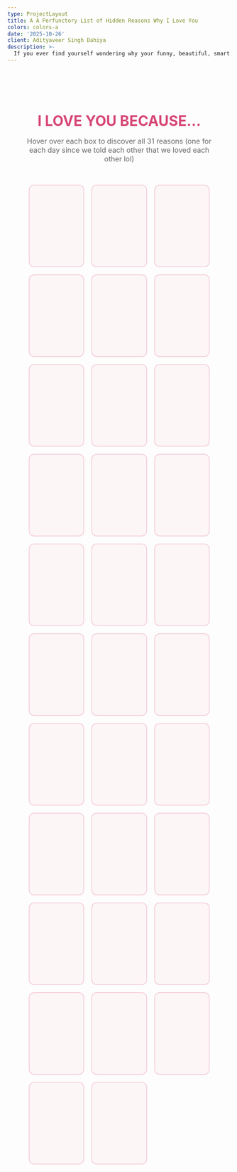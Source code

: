 ```yaml
---
type: ProjectLayout
title: A A Perfunctory List of Hidden Reasons Why I Love You
colors: colors-a
date: '2025-10-26'
client: Adityaveer Singh Dahiya
description: >-
  If you ever find yourself wondering why your funny, beautiful, smart girlfriend loves you so much (a very valid question, by the way), here's 31 reasons why. Hover to find them all!
---
```


<section id="love-reasons">
  <h2>I LOVE YOU BECAUSE...</h2>
  <p class="subtitle">Hover over each box to discover all 31 reasons (one for each day since we told each other that we loved each other lol)</p>
  
  <div class="grid-container">
    <div class="reason-box">you are very kind</div>
    <div class="reason-box">of your hair</div>
    <div class="reason-box">you light up every room</div>
    <div class="reason-box">you could pull off a goatee</div>
    <div class="reason-box">you wear your shirt tucked out</div>
    <div class="reason-box">you're brave and thoughtful</div>
    <div class="reason-box">you have a great pair of biceps and shoulders</div>
    <div class="reason-box">you smell great</div>
    <div class="reason-box">you have an early 2000s professor vibe</div>
    <div class="reason-box">you have a sitcom humour</div>
    <div class="reason-box">you say 'listen' a lot</div>
    <div class="reason-box">you're curious</div>
    <div class="reason-box">you were chill with me bleeding to death in your house</div>
    <div class="reason-box">you sing 'Creep' well</div>
    <div class="reason-box">you're patient with me</div>
    <div class="reason-box">you care about your hair a lot</div>
    <div class="reason-box">you look cute wrapped up in a towel</div>
    <div class="reason-box">you have a lot of cheese in your repository</div>
    <div class="reason-box">you dress really well for a boy</div>
    <div class="reason-box">you did not like Tanishq Tuteja</div>
    <div class="reason-box">your armpit has an interesting stench</div>
    <div class="reason-box">Anju Dahiya is a GOAT</div>
    <div class="reason-box">your feet look really nice and funny</div>
    <div class="reason-box">AWHO sujjan vihar lowkey rules</div>
    <div class="reason-box">you're the most beautiful person I have ever laid eyes on</div>
    <div class="reason-box">you have Nepali eyes</div>
    <div class="reason-box">you have a very cute Hindi accent</div>
    <div class="reason-box">you are funny when you're high</div>
    <div class="reason-box">you're my boyfriend</div>
    <div class="reason-box">you have a list of the meds I need :)</div>
    <div class="reason-box">you care about me so much and make me feel so loved and cared for</div>
    <div class="reason-box">you're you -- and I wouldn't change a single thing about you</div>
  </div>
</section>

<style>
  #love-reasons {
    margin: 2rem auto;
    padding: 2rem;
    max-width: 1000px;
    text-align: center;
  }
  
  #love-reasons h2 {
    font-size: 2rem;
    color: #d64775;
    margin-bottom: 0.5rem;
  }
  
  .subtitle {
    color: #666;
    font-size: 1rem;
    margin-bottom: 2rem;
  }
  
  .grid-container {
    display: grid;
    grid-template-columns: repeat(3, 1fr);
    gap: 1rem;
    padding: 1rem;
    max-width: 800px;
    margin: 0 auto;
  }
  
  .reason-box {
    height: 150px;
    display: flex;
    align-items: center;
    justify-content: center;
    padding: 1rem;
    background: rgba(255,182,193,0.1);
    border: 2px solid rgba(214, 71, 117, 0.2);
    border-radius: 12px;
    color: transparent;
    font-size: 0.9rem;
    text-align: center;
    cursor: pointer;
    transition: all 0.3s ease;
  }
  
  .reason-box:hover {
    background: rgba(255,182,193,0.3);
    border-color: #d64775;
    color: #d64775;
    transform: scale(1.05);
    font-weight: 500;
    box-shadow: 0 4px 12px rgba(214, 71, 117, 0.2);
  }
  
  /* Responsive: fewer columns on smaller screens */
  @media (max-width: 768px) {
    .grid-container {
      grid-template-columns: repeat(3, 1fr);
    }
  }
  
  @media (max-width: 480px) {
    .grid-container {
      grid-template-columns: repeat(2, 1fr);
    }
  }
</style>
